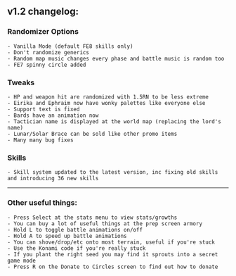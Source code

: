 ## v1.2 changelog:

### Randomizer Options

	- Vanilla Mode (default FE8 skills only)
	- Don't randomize generics
	- Random map music changes every phase and battle music is random too
	- FE7 spinny circle added

### Tweaks

	- HP and weapon hit are randomized with 1.5RN to be less extreme
	- Eirika and Ephraim now have wonky palettes like everyone else
	- Support text is fixed
	- Bards have an animation now
	- Tactician name is displayed at the world map (replacing the lord's name)
	- Lunar/Solar Brace can be sold like other promo items
	- Many many bug fixes

### Skills

	- Skill system updated to the latest version, inc fixing old skills and introducing 36 new skills

------

### Other useful things:
	- Press Select at the stats menu to view stats/growths
	- You can buy a lot of useful things at the prep screen armory
	- Hold L to toggle battle animations on/off
	- Hold A to speed up battle animations
	- You can shove/drop/etc onto most terrain, useful if you're stuck
	- Use the Konami code if you're really stuck
	- If you plant the right seed you may find it sprouts into a secret game mode
	- Press R on the Donate to Circles screen to find out how to donate
